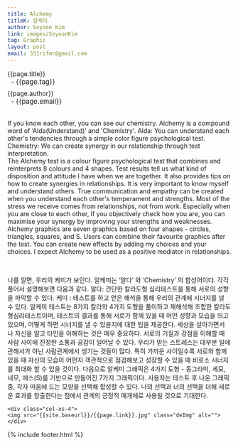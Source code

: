 ```yaml
---
title: Alchemy
titleK: 알케미
author: Soyoon Kim
link: images/SoyoonKim
tag: Graphic
layout: post
email: 331rifmr@gmail.com
---	
```


<div class="container">

<div class="deDep">
{{page.title}}<br>
<p style="font-size:15px; margin:0px; padding:0px 0px 0px 8px; margin:0px 0px 8px 0px;">- {{page.tag}}</p>
{{page.author}}<br>
<p style="font-size:15px; margin:0px; padding:0px 0px 0px 8px;">- {{page.email}}</p>
</div>

<br>

<div class="det lato">



If you know each other, you can see our chemistry.
Alchemy is a compound word of ‘Alda(Understand)’ and 'Chemistry'.
Alda: You can understand each other's tendencies through a simple color figure psychological test.
Chemistry: We can create synergy in our relationship through test interpretation.
<br>
The Alchemy test is a colour figure psychological test that combines and reinterprets 8 colours and 4 shapes. Test results tell us what kind of disposition and attitude I have when we are together. It also provides tips on how to create synergies in relationships.
It is very important to know myself and understand others. True communication and empathy can be created when you understand each other's temperament and strengths.
Most of the stress we receive comes from relationships, not from work. Especially when you are close to each other, If you objectively check how you are, you can maximise your synergy by improving your strengths and weaknesses.
Alchemy graphics are seven graphics based on four shapes - circles, triangles, squares, and S. Users can combine their favourite graphics after the test. You can create new effects by adding my choices and your choices. I expect Alchemy to be used as a positive mediator in relationships.



</div>

<br>

<div class="noto">

나를 알면, 우리의 케미가 보인다.
알케미는 ‘알다’ 와 ‘Chemistry’ 의 합성어이다. 각각 풀어서 설명해보면 다음과 같다.
알다: 간단한 칼라도형 심리테스트를 통해 서로의 성향을 파악할 수 있다.
케미 : 테스트를 하고 얻은 해석을 통해 우리의 관계에 시너지를 낼 수 있다.
알케미 테스트는 8가지 칼라와 4가지 도형을 풀이하고 재해석해 조합한 칼라도형심리테스트이며, 테스트의 결과를 통해 서로가 함께 있을 때 어떤 성향과 모습을 띄고 있으며, 어떻게 하면 시너지를 낼 수 있을지에 대한 팁을 제공한다. 
세상을 살아가면서 나 자신을 알고 타인을 이해하는 것은 매우 중요하다. 서로의 기질과 강점을 이해할 때 사람 사이에 진정한 소통과 공감이 일어날 수 있다. 우리가 받는 스트레스는 대부분 일에 관해서가 아닌 사람관계에서 생기는 것들이 많다. 특히 가까운 사이일수록 서로와 함께 있을 때 자신의 모습이 어떤지 객관적으로 점검해보고 성장할 수 있을 때 비로소 시너지를 최대화 할 수 있을 것이다.
다음으로 알케미 그래픽은 4가지 도형 - 동그라미, 세모, 네모, 에스(S)를 기반으로 만들어진 7가지 그래픽이다. 사용자는 테스트 후 나온 그래픽 중, 각자 마음에 드는 모양을 선택해 합성할 수 있다. 나의 선택과 너의 선택을 더해 새로운 효과를 창출한다는 점에서 관계의 긍정적 매개체로 사용될 것으로 기대한다.


</div>

<div class="row" class="imgcolor">
	
	<div class="col-xs-4">
	<img src="{{site.baseurl}}/{{page.link}}.jpg" class="deImg" alt=""></div>
	
</div>

	

</div> 

{% include footer.html %}